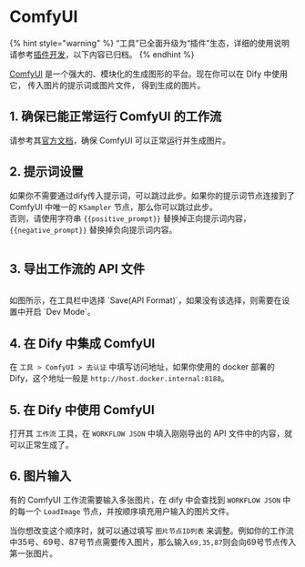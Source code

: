 # ComfyUI

{% hint style="warning" %}
“工具”已全面升级为“插件”生态，详细的使用说明请参考[插件开发](https://docs.dify.ai/zh-hans/plugins/quick-start/install-plugins)，以下内容已归档。
{% endhint %}

[ComfyUI](https://www.comfy.org/) 是一个强大的、模块化的生成图形的平台。现在你可以在 Dify 中使用它， 传入图片的提示词或图片文件， 得到生成的图片。

## 1. 确保已能正常运行 ComfyUI 的工作流
请参考其[官方文档](https://docs.comfy.org/get_started/gettingstarted)，确保 ComfyUI 可以正常运行并生成图片。

## 2. 提示词设置
如果你不需要通过dify传入提示词，可以跳过此步。如果你的提示词节点连接到了 ComfyUI 中唯一的 `KSampler` 节点，那么你可以跳过此步。  
否则，请使用字符串 `{{positive_prompt}}` 替换掉正向提示词内容，`{{negative_prompt}}` 替换掉负向提示词内容。
<figure><img src="../../../.gitbook/assets/comfyui_prompt.png" alt=""><figcaption></figcaption></figure>

## 3. 导出工作流的 API 文件
<figure><img src="../../../.gitbook/assets/comfyui.png" alt=""><figcaption></figcaption></figure>
如图所示，在工具栏中选择 `Save(API Format)`，如果没有该选择，则需要在设置中开启 `Dev Mode`。

## 4. 在 Dify 中集成 ComfyUI  
在 `工具 > ComfyUI > 去认证` 中填写访问地址，如果你使用的 docker 部署的 Dify，这个地址一般是 `http://host.docker.internal:8188`。

## 5. 在 Dify 中使用 ComfyUI
打开其 `工作流` 工具，在 `WORKFLOW JSON` 中填入刚刚导出的 API 文件中的内容，就可以正常生成了。

## 6. 图片输入
有的 ComfyUI 工作流需要输入多张图片，在 dify 中会查找到 `WORKFLOW JSON` 中的每一个 `LoadImage` 节点，并按顺序填充用户输入的图片文件。

当你想改变这个顺序时，就可以通过填写 `图片节点ID列表` 来调整。例如你的工作流中35号、69号、87号节点需要传入图片，那么输入`69,35,87`则会向69号节点传入第一张图片。
